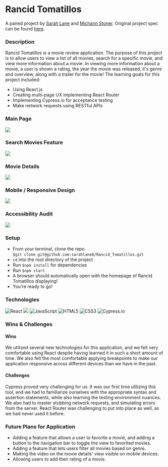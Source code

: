# Rancid Tomatillos
A paired project by [Sarah Lane](https://github.com/sarahlane8) and [Michann Stoner](https://github.com/michannstoner). Original project spec can be found [here](https://frontend.turing.edu/projects/module-3/rancid-tomatillos-v3.html).

### Description
Rancid Tomatillos is a movie review application. The purpose of this project is to allow users to view a list of all movies, search for a specific movie, and view more information about a movie. In viewing more information about a movie, a user is shown a rating, the year the movie was released, it's genre and overview, along with a trailer for the movie! The learning goals for this project included:
- Using React.js 
- Creating multi-page UX implementing React Router 
- Implementing Cypress.io for acceptance testing
- Make network requests using RESTful APIs


### Main Page
![](https://media.giphy.com/media/Rp7DsvKVUvxDfJe4f8/giphy.gif)

### Search Movies Feature
![](https://media.giphy.com/media/GE01Nhf7Z8D97tdg9w/giphy.gif)

### Movie Details
![](https://media.giphy.com/media/Wi3QgYU3ocgSJTtfh0/giphy.gif)

### Mobile / Responsive Design
![](https://media.giphy.com/media/WfKdlTmLnY3kFXtdjD/giphy.gif)

### Accessibility Audit 
![](https://media.giphy.com/media/aLEQk5GKlw7thpFdM9/giphy.gif)

### Setup

* From your terminal, clone the repo  
`$git clone git@github.com:sarahlane8/Rancid_Tomatillos.git`  
* `cd` into the root directory of the project
* Run `$npm install` for dependencies
* Run `$npm start`
* A browser should automatically open with the homepage of Rancid Tomatillos displaying!
* You're ready to go!


### Technologies
<p>
  <img alt="React" src="https://img.shields.io/badge/react%20-%2320232a.svg?&style=for-the-badge&logo=react&logoColor=%2361DAFB"/>
  
  <img src="https://img.shields.io/badge/React_Router-CA4245?style=for-the-badge&logo=react-router&logoColor=white"/>
  
  <img alt="JavaScript" src="https://img.shields.io/badge/javascript%20-%23323330.svg?&style=for-the-badge&logo=javascript&logoColor=%23F7DF1E"/>
  
  <img alt="HTML5" src="https://img.shields.io/badge/html5%20-%23E34F26.svg?&style=for-the-badge&logo=html5&logoColor=white"/>
  
  <img alt="CSS3" src="https://img.shields.io/badge/css3%20-%231572B6.svg?&style=for-the-badge&logo=css3&logoColor=white"/>
  
  <img alt="Cypress.io" src="https://camo.githubusercontent.com/bd9c528263673db09f67bcf3445ba8e5512cfb6829e966a31ef7a378933b231a/68747470733a2f2f696d672e736869656c64732e696f2f62616467652f2d437970726573732e696f2d626c61636b3f7374796c653d666f722d7468652d6261646765266c6f676f3d637970726573732e696f266c6f676f436f6c6f723d7768697465"/>
</p>

### Wins & Challenges

#### Wins
We utilized several new technologies for this application, and we felt very comfortable using React despite having learned it in such a short amount of time.  We also felt the most comfortable applying breakpoints to make our application responsive across different devices than we have in the past.

#### Challenges
Cypress proved very challenging for us.  It was our first time utilizing this tool, and we had to familiarize ourselves with the appropriate syntax and assertion statements, while also learning the testing environment nuances.  We also had to master stubbing network requests, and simulating errors from the server.  React Router was challenging to put into place as well, as we had never used it before.


### Future Plans for Application
- Adding a feature that allows a user to favorite a movie, and adding a button to the navigation bar to toggle the view to favorited movies.  
- Adding a feature that lets users filter all movies based on genre.
- Making the video on the movie details' view visible on mobile devices.
- Allowing users to add their rating of a movie.
